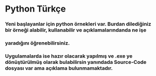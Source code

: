 # Python Türkçe
 
 ### Yeni başlayanlar için python örnekleri var. Burdan dilediğiniz bir örneği alabilir, kullanabilir ve açıklamalarındanda ne işe
 ### yaradığını öğrenebilirsiniz.
 
 ### Uygulamalarda ise hazır olacarak yapılmış ve .exe ye dönüştürülmüş olarak bulabilirsin yanındada Source-Code dosyası var ama açıklama bulunmamaktadır.
